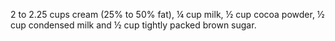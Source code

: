 2 to 2.25 cups cream (25% to 50% fat), ¼ cup milk, ½ cup cocoa powder, ½ cup condensed milk and ½ cup tightly packed brown sugar.
